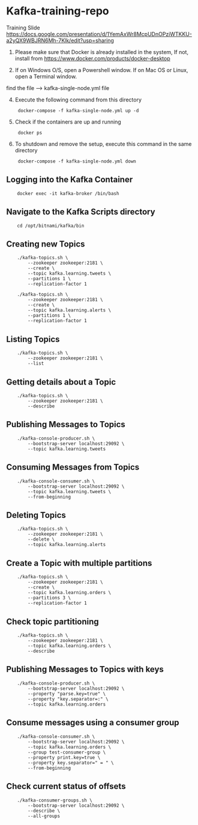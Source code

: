 # Kafka-training-repo

Training Slide
https://docs.google.com/presentation/d/1YemAxWr8McpUDnOPziWTKKU-a2yQX9WBJRN6Mh-7Klk/edit?usp=sharing

1. Please make sure that Docker is already installed in the system,
If not, install from https://www.docker.com/products/docker-desktop

2. If on Windows O/S, open a Powershell window.
If on Mac OS or Linux, open a Terminal window.

find the file --> kafka-single-node.yml file

4. Execute the following command from this directory

        docker-compose -f kafka-single-node.yml up -d

5. Check if the containers are up and running

        docker ps


6. To shutdown and remove the setup, execute this command in the same directory

        docker-compose -f kafka-single-node.yml down



## Logging into the Kafka Container

        docker exec -it kafka-broker /bin/bash

## Navigate to the Kafka Scripts directory

        cd /opt/bitnami/kafka/bin

## Creating new Topics

        ./kafka-topics.sh \
            --zookeeper zookeeper:2181 \
            --create \
            --topic kafka.learning.tweets \
            --partitions 1 \
            --replication-factor 1

        ./kafka-topics.sh \
            --zookeeper zookeeper:2181 \
            --create \
            --topic kafka.learning.alerts \
            --partitions 1 \
            --replication-factor 1

## Listing Topics

        ./kafka-topics.sh \
            --zookeeper zookeeper:2181 \
            --list

## Getting details about a Topic

        ./kafka-topics.sh \
            --zookeeper zookeeper:2181 \
            --describe


## Publishing Messages to Topics

        ./kafka-console-producer.sh \
            --bootstrap-server localhost:29092 \
            --topic kafka.learning.tweets

## Consuming Messages from Topics

        ./kafka-console-consumer.sh \
            --bootstrap-server localhost:29092 \
            --topic kafka.learning.tweets \
            --from-beginning

## Deleting Topics

        ./kafka-topics.sh \
            --zookeeper zookeeper:2181 \
            --delete \
            --topic kafka.learning.alerts



## Create a Topic with multiple partitions

        ./kafka-topics.sh \
            --zookeeper zookeeper:2181 \
            --create \
            --topic kafka.learning.orders \
            --partitions 3 \
            --replication-factor 1


## Check topic partitioning

        ./kafka-topics.sh \
            --zookeeper zookeeper:2181 \
            --topic kafka.learning.orders \
            --describe

## Publishing Messages to Topics with keys

        ./kafka-console-producer.sh \
            --bootstrap-server localhost:29092 \
            --property "parse.key=true" \
            --property "key.separator=:" \
            --topic kafka.learning.orders

## Consume messages using a consumer group

        ./kafka-console-consumer.sh \
            --bootstrap-server localhost:29092 \
            --topic kafka.learning.orders \
            --group test-consumer-group \
            --property print.key=true \
            --property key.separator=" = " \
            --from-beginning

## Check current status of offsets

        ./kafka-consumer-groups.sh \
            --bootstrap-server localhost:29092 \
            --describe \
            --all-groups




